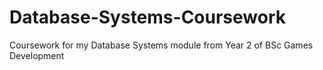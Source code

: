 # Database-Systems-Coursework
 Coursework for my Database Systems module from Year 2 of BSc Games Development

